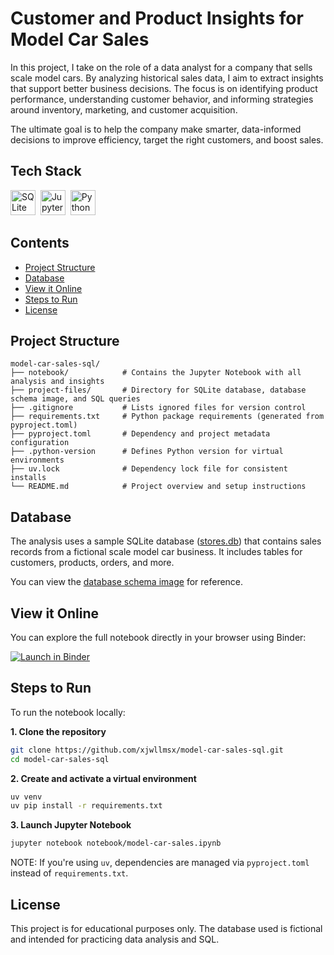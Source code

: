 # Customer and Product Insights for Model Car Sales

In this project, I take on the role of a data analyst for a company that sells scale model cars. By analyzing historical sales data, I aim to extract insights that support better business decisions. The focus is on identifying product performance, understanding customer behavior, and informing strategies around inventory, marketing, and customer acquisition.

The ultimate goal is to help the company make smarter, data-informed decisions to improve efficiency, target the right customers, and boost sales.

## Tech Stack

<div>
  <img src="https://cdn.jsdelivr.net/gh/devicons/devicon/icons/sqlite/sqlite-original.svg" title="SQLite" width="40" height="40" />&nbsp;
  <img src="https://cdn.jsdelivr.net/gh/devicons/devicon/icons/jupyter/jupyter-original.svg" title="Jupyter" width="40" height="40" />&nbsp;
  <img src="https://cdn.jsdelivr.net/gh/devicons/devicon/icons/python/python-original.svg" title="Python" width="40" height="40" />&nbsp;
</div>

## Contents

-   [Project Structure](#project-structure)
-   [Database](#database)
-   [View it Online](#view-it-online)
-   [Steps to Run](#steps-to-run)
-   [License](#license)

## Project Structure

```
model-car-sales-sql/
├── notebook/            # Contains the Jupyter Notebook with all analysis and insights
├── project-files/       # Directory for SQLite database, database schema image, and SQL queries
├── .gitignore           # Lists ignored files for version control
├── requirements.txt     # Python package requirements (generated from pyproject.toml)
├── pyproject.toml       # Dependency and project metadata configuration
├── .python-version      # Defines Python version for virtual environments
├── uv.lock              # Dependency lock file for consistent installs
└── README.md            # Project overview and setup instructions
```

## Database

The analysis uses a sample SQLite database ([stores.db](./project-files/stores.db)) that contains sales records from a fictional scale model car business. It includes tables for customers, products, orders, and more.

You can view the [database schema image](./project-files/images/db-schema.png) for reference.

## View it Online

You can explore the full notebook directly in your browser using Binder:

[![Launch in Binder](https://mybinder.org/badge_logo.svg)](https://mybinder.org/v2/gh/xjwllmsx/model-car-sales-sql/HEAD?urlpath=%2Fdoc%2Ftree%2Fnotebook%2Fmodel-car-sales.ipynb)

## Steps to Run

To run the notebook locally:

**1. Clone the repository**

```bash
git clone https://github.com/xjwllmsx/model-car-sales-sql.git
cd model-car-sales-sql
```

**2. Create and activate a virtual environment**

```bash
uv venv
uv pip install -r requirements.txt
```

**3. Launch Jupyter Notebook**

```bash
jupyter notebook notebook/model-car-sales.ipynb
```

NOTE: If you're using `uv`, dependencies are managed via `pyproject.toml` instead of `requirements.txt`.

## License

This project is for educational purposes only. The database used is fictional and intended for practicing data analysis and SQL.

